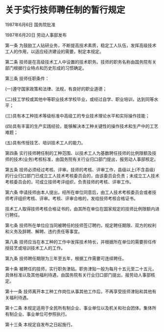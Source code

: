 # 关于实行技师聘任制的暂行规定

1987年6月6日 国务院批准

1987年6月20日 劳动人事部发布

<!-- INFO END -->

第一条 为鼓励工人钻研业务，不断提高技术素质，稳定工人队伍，发挥高级技术工人的作用，以适应经济建设的需要，制定本规定。

第二条 技师是在高级技术工人中设置的技术职务。技师的职务名称由国务院有关部门根据行业特点和历史形成的习惯确定。

第三条 技师任职条件：

(一)遵守国家政策和法律、法规，有良好的职业道德；

(二)技工学校或其他中等职业技术学校毕业，或经过自学、职业培训，达到同等水平；

(三)具有本工种技术等级标准中高级工的专业技术理论水平和实际操作技能；

(四)具有丰富的生产实践经验，能够解决本工种关键性的操作技术和生产中的工艺难题；

(五)具有传授技艺、培训技术工人的能力。

第四条 实行技师聘任制的工种范围、以技术工人为基数聘任技师的比例限额及技师的技术(业务)考核标准，由国务院有关行业归口部门提出，报劳动人事部核定。

第五条 技师必须经过考核、评审。技师的考核、评审工作，县级以上(不含县级)的行业归口部门已成立工人技术考核委员会的，由该委员会负责；未成立工人技术考核委员会的，可成立技师考评组织，负责技师的考核、评审工作。

第六条 申请技师由本人提出，经所在单位同意后，由工人技术考核委员会或者技师考评组织考核、评审。考核、评审合格的，发给技师考核合格证书。

技术工人取得技师考核合格证书的，由其所在单位在国家规定的技师比例限额内进行聘任。

第七条 技师所在单位应当同被聘任的技师签订聘约，规定聘任期限、双方的权利和义务及辞聘、解聘、违约责任等事宜。

第八条 技师应当在本工种的工作中发挥技术特长，并根据所在单位的需要担任传授技艺或培训技术工人的工作。

第九条 技师聘任期限为三年至五年，根据工作需要可连续聘任。

第十条 被聘任的技师，实行职务津贴。职务津贴一般为每月十五元至二十五元，具体标准以及其他福利待遇，由国务院有关行业归口部门提出，报劳动人事部核定。

第十一条 技师离开本工种工作岗位从事其他工作后，不再享受技师津贴和其他有关福利待遇。

第十二条 本规定适用于全民所有制企业、事业单位以及机关和社会团体。集体所有制企业、事业单位可参照执行。

第十三条 本规定自发布之日起施行。

